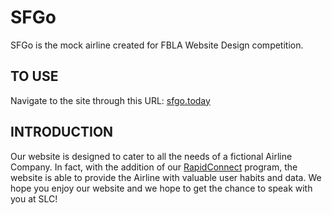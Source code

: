 # SFGo

SFGo is the mock airline created for FBLA Website Design competition.

## TO USE

Navigate to the site through this URL: [sfgo.today](https://sfgo.today)

## INTRODUCTION
Our website is designed to cater to all the needs of a fictional Airline Company. 
In fact, with the addition of our [RapidConnect](https://sfgo.today/rapid) program, the website
is able to provide the Airline with valuable user habits and data. 
We hope you enjoy our website and we hope to get the chance to speak with you at SLC!  